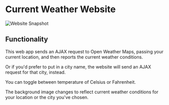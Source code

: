 # Current Weather Website

![Website Snapshot](UI_screenshot.png)


## Functionality

This web app sends an AJAX request to Open Weather Maps, passing your current location, and then
reports the current weather conditions.

Or if you'd prefer to put in a city name, the website will send an AJAX request for that city, instead.

You can toggle between temperature of Celsius or Fahrenheit.

The background image changes to reflect current weather conditions for your location or the city you've chosen.
